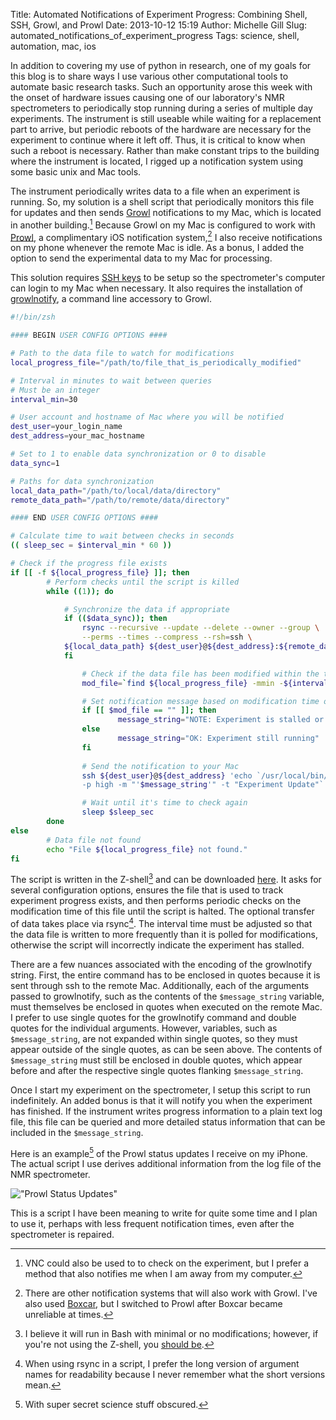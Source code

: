 Title: Automated Notifications of Experiment Progress: Combining Shell, SSH, Growl, and Prowl
Date: 2013-10-12 15:19
Author: Michelle Gill
Slug: automated_notifications_of_experiment_progress
Tags: science, shell, automation, mac, ios

In addition to covering my use of python in research, one of my goals for this blog is to share ways I use various other computational tools to automate basic research tasks. Such an opportunity arose this week with the onset of hardware issues causing one of our laboratory's NMR spectrometers to periodically stop running during a series of multiple day experiments. The instrument is still useable while waiting for a replacement part to arrive, but periodic reboots of the hardware are necessary for the experiment to continue where it left off. Thus, it is critical to know when such a reboot is necessary. Rather than make constant trips to the building where the instrument is located, I rigged up a notification system using some basic unix and Mac tools. 

The instrument periodically writes data to a file when an experiment is running. So, my solution is a shell script that periodically monitors this file for updates and then sends [Growl](http://growl.info/) notifications to my Mac, which is located in another building.[^vnc] Because Growl on my Mac is configured to work with [Prowl](http://www.prowlapp.com/), a complimentary iOS notification system,[^boxcar] I also receive notifications on my phone whenever the remote Mac is idle. As a bonus, I added the option to send the experimental data to my Mac for processing.

This solution requires [SSH keys](http://sshkeychain.sourceforge.net/mirrors/SSH-with-Keys-HOWTO/SSH-with-Keys-HOWTO-4.html) to be setup so the spectrometer's computer can login to my Mac when necessary. It also requires the installation of [growlnotify](http://growl.info/downloads#growlnotify), a command line accessory to Growl.


```bash
#!/bin/zsh

#### BEGIN USER CONFIG OPTIONS ####

# Path to the data file to watch for modifications
local_progress_file="/path/to/file_that_is_periodically_modified"

# Interval in minutes to wait between queries
# Must be an integer
interval_min=30

# User account and hostname of Mac where you will be notified
dest_user=your_login_name
dest_address=your_mac_hostname

# Set to 1 to enable data synchronization or 0 to disable
data_sync=1

# Paths for data synchronization
local_data_path="/path/to/local/data/directory"
remote_data_path="/path/to/remote/data/directory"

#### END USER CONFIG OPTIONS ####

# Calculate time to wait between checks in seconds
(( sleep_sec = $interval_min * 60 ))

# Check if the progress file exists
if [[ -f ${local_progress_file} ]]; then
        # Perform checks until the script is killed
        while ((1)); do

          	# Synchronize the data if appropriate
        	if (($data_sync)); then
        		rsync --recursive --update --delete --owner --group \
        		--perms --times --compress --rsh=ssh \
			${local_data_path} ${dest_user}@${dest_address}:${remote_data_path}
        	fi

                # Check if the data file has been modified within the time period
                mod_file=`find ${local_progress_file} -mmin -${interval_min}`

                # Set notification message based on modification time of data file
                if [[ $mod_file == "" ]]; then
                        message_string="NOTE: Experiment is stalled or complete"
                else
                        message_string="OK: Experiment still running"
                fi
                
                # Send the notification to your Mac
                ssh ${dest_user}@${dest_address} 'echo `/usr/local/bin/growlnotify \
                -p high -m "'$message_string'" -t "Experiment Update"`'

                # Wait until it's time to check again
                sleep $sleep_sec
        done
else
        # Data file not found
        echo "File ${local_progress_file} not found."
fi
```


The script is written in the Z-shell[^zsh] and can be downloaded [here](https://gist.github.com/mlgill/6951180). It asks for several configuration options, ensures the file that is used to track experiment progress exists, and then performs periodic checks on the modification time of this file until the script is halted. The optional transfer of data takes place via rsync[^rsync]. The interval time must be adjusted so that the data file is written to more frequently than it is polled for modifications, otherwise the script will incorrectly indicate the experiment has stalled.

There are a few nuances associated with the encoding of the growlnotify string. First, the entire command has to be enclosed in quotes because it is sent through ssh to the remote Mac. Additionally, each of the arguments passed to growlnotify, such as the contents of the `$message_string` variable, must themselves be enclosed in quotes when executed on the remote Mac. I prefer to use single quotes for the growlnotify command and double quotes for the individual arguments. However, variables, such as `$message_string`, are not expanded within single quotes, so they must appear outside of the single quotes, as can be seen above. The contents of `$message_string` must still be enclosed in double quotes, which appear before and after the respective single quotes flanking `$message_string`.

Once I start my experiment on the spectrometer, I setup this script to run indefinitely. An added bonus is that it will notify you when the experiment has finished. If the instrument writes progress information to a plain text log file, this file can be queried and more detailed status information that can be included in the `$message_string`.

Here is an example[^secret] of the Prowl status updates I receive on my iPhone. The actual script I use derives additional information from the log file of the NMR spectrometer.

!["Prowl Status Updates"][image1]

This is a script I have been meaning to write for quite some time and I plan to use it, perhaps with less frequent notification times, even after the spectrometer is repaired.

[image1]: {filename}/images/2013-10-12_automated_notifications_of_experiment_progress_1.jpg "Prowl Status Updates"

[^vnc]: VNC could also be used to to check on the experiment, but I prefer a method that also notifies me when I am away from my computer.

[^boxcar]: There are other notification systems that will also work with Growl. I've also used [Boxcar](http://boxcar.io/download_mac), but I switched to Prowl after Boxcar became unreliable at times.

[^zsh]: I believe it will run in Bash with minimal or no modifications; however, if you're not using the Z-shell, you [should be](http://scottlab.ucsc.edu/~wgscott/xtal/wiki/index.php/ZSH_on_OS_X).

[^rsync]: When using rsync in a script, I prefer the long version of argument names for readability because I never remember what the short versions mean.

[^secret]: With super secret science stuff obscured.
